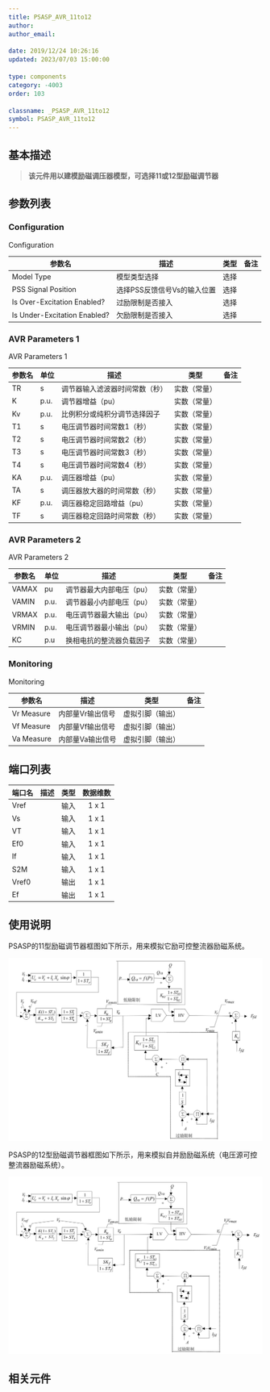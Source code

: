 ```yaml
---
title: PSASP_AVR_11to12
author:
author_email:

date: 2019/12/24 10:26:16
updated: 2023/07/03 15:00:00

type: components
category: -4003
order: 103

classname: _PSASP_AVR_11to12
symbol: PSASP_AVR_11to12
---
```


## 基本描述
> **该元件用以建模励磁调压器模型，可选择11或12型励磁调节器**

## 参数列表

### Configuration

Configuration


| 参数名 |  描述 | 类型 | 备注 |
| ------ |  ---- |:----:| ---- |
| Model Type |  模型类型选择 | 选择 |  |
| PSS Signal Position |  选择PSS反馈信号Vs的输入位置 | 选择 |  |
| Is Over-Excitation Enabled? |  过励限制是否接入 | 选择 |  |
| Is Under-Excitation Enabled? |  欠励限制是否接入 | 选择 |  |

### AVR Parameters 1

AVR Parameters 1


| 参数名 | 单位 | 描述 | 类型 | 备注 |
| ------ | ---- | ---- |:----:| ---- |
| TR | s | 调节器输入滤波器时间常数（秒） | 实数（常量） |  |
| K | p.u. | 调节器增益（pu） | 实数（常量） |  |
| Kv | p.u. | 比例积分或纯积分调节选择因子 | 实数（常量） |  |
| T1 | s | 电压调节器时间常数1（秒） | 实数（常量） |  |
| T2 | s | 电压调节器时间常数2（秒） | 实数（常量） |  |
| T3 | s | 电压调节器时间常数3（秒） | 实数（常量） |  |
| T4 | s | 电压调节器时间常数4（秒） | 实数（常量） |  |
| KA | p.u. | 调压器增益（pu） | 实数（常量） |  |
| TA | s | 调压器放大器的时间常数（秒） | 实数（常量） |  |
| KF | p.u. | 调压器稳定回路增益（pu） | 实数（常量） |  |
| TF | s | 调压器稳定回路时间常数（秒） | 实数（常量） |  |

### AVR Parameters 2

AVR Parameters 2


| 参数名 | 单位 | 描述 | 类型 | 备注 |
| ------ | ---- | ---- |:----:| ---- |
| VAMAX | pu | 调节器最大内部电压（pu） | 实数（常量） |  |
| VAMIN | p.u. | 调节器最小内部电压（pu） | 实数（常量） |  |
| VRMAX | p.u. | 电压调节器最大输出（pu） | 实数（常量） |  |
| VRMIN | p.u. | 电压调节器最小输出（pu） | 实数（常量） |  |
| KC | p.u | 换相电抗的整流器负载因子 | 实数（常量） |  |

### Monitoring

Monitoring


| 参数名 |  描述 | 类型 | 备注 |
| ------ |  ---- |:----:| ---- |
| Vr Measure |  内部量Vr输出信号 | 虚拟引脚（输出） |  |
| Vf Measure |  内部量Vf输出信号 | 虚拟引脚（输出） |  |
| Va Measure |  内部量Va输出信号 | 虚拟引脚（输出） |  |



## 端口列表

| 端口名 | 描述 | 类型 | 数据维数 |
| ------ | ---- |:----:|:--------:|
| Vref |  | 输入 | 1 x 1 |
| Vs |  | 输入 | 1 x 1 |
| VT |  | 输入 | 1 x 1 |
| Ef0 |  | 输入 | 1 x 1 |
| If |  | 输入 | 1 x 1 |
| S2M |  | 输入 | 1 x 1 |
| Vref0 |  | 输出 | 1 x 1 |
| Ef |  | 输出 | 1 x 1 |

## 使用说明
PSASP的11型励磁调节器框图如下所示，用来模拟它励可控整流器励磁系统。

![11型励磁调节器框图](./PSASP_AVR_11.png)

PSASP的12型励磁调节器框图如下所示，用来模拟自并励励磁系统（电压源可控整流器励磁系统）。

![12型励磁调节器框图](./PSASP_AVR_12.png)
## 相关元件


